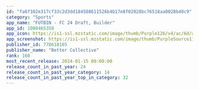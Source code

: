 ```yaml
---
id: "fa6f102e317cf33c2d3dd184588611526b4b17e8f02028bc76518aa0028b40c9"
category: "Sports"
app_name: "FUTBIN - FC 24 Draft, Builder"
app_id: 1080465358
app_icon: https://is1-ssl.mzstatic.com/image/thumb/Purple126/v4/ac/6d/ae/ac6daeeb-bd05-f85b-4d70-ff5da92f3aea/AppIcon-1x_U007emarketing-0-7-0-0-85-220-0.png/1024x1024bb.png
app_screenshot: https://is1-ssl.mzstatic.com/image/thumb/PurpleSource116/v4/99/5e/bd/995ebd4a-af4d-9e4e-c176-1f11d653393f/972ecdad-7025-4e32-bc73-bc46fefea0c8_App_Store_Screen_1_6.5_.png/1242x2688bb.png
publisher_id: 778618165
publisher_name: "Better Collective"
rank: 160
most_recent_release: 2024-01-15 00:00:00
release_count_in_past_year: 24
release_count_in_past_year_category: 14
release_count_in_past_year_top_in_category: 32
---
```

